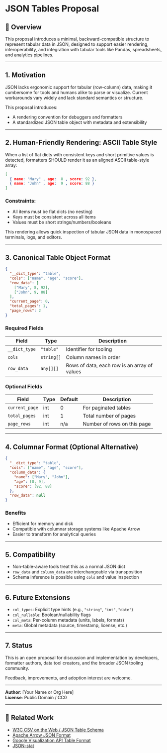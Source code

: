 # JSON Tables Proposal

## 🧩 Overview
This proposal introduces a minimal, backward-compatible structure to represent tabular data in JSON, designed to support easier rendering, interoperability, and integration with tabular tools like Pandas, spreadsheets, and analytics pipelines.

---

## 1. Motivation
JSON lacks ergonomic support for tabular (row-column) data, making it cumbersome for tools and humans alike to parse or visualize. Current workarounds vary widely and lack standard semantics or structure.

This proposal introduces:
- A rendering convention for debuggers and formatters
- A standardized JSON table object with metadata and extensibility

---

## 2. Human-Friendly Rendering: ASCII Table Style

When a list of flat dicts with consistent keys and short primitive values is detected, formatters SHOULD render it as an aligned ASCII table-style array:

```json
[
  { name: "Mary" , age:  8 , score: 92 },
  { name: "John" , age:  9 , score: 88 }
]
```

### Constraints:
- All items must be flat dicts (no nesting)
- Keys must be consistent across all items
- Values must be short strings/numbers/booleans

This rendering allows quick inspection of tabular JSON data in monospaced terminals, logs, and editors.

---

## 3. Canonical Table Object Format

```json
{
  "__dict_type": "table",
  "cols": ["name", "age", "score"],
  "row_data": [
    ["Mary", 8, 92],
    ["John", 9, 88]
  ],
  "current_page": 0,
  "total_pages": 1,
  "page_rows": 2
}
```

### Required Fields
| Field           | Type       | Description                                  |
|----------------|------------|----------------------------------------------|
| `__dict_type`  | `"table"`  | Identifier for tooling                        |
| `cols`         | `string[]` | Column names in order                        |
| `row_data`     | `any[][]`  | Rows of data, each row is an array of values |

### Optional Fields
| Field           | Type   | Default | Description                                |
|----------------|--------|---------|--------------------------------------------|
| `current_page` | int    | 0       | For paginated tables                        |
| `total_pages`  | int    | 1       | Total number of pages                       |
| `page_rows`    | int    | n/a     | Number of rows on this page                |

---

## 4. Columnar Format (Optional Alternative)

```json
{
  "__dict_type": "table",
  "cols": ["name", "age", "score"],
  "column_data": {
    "name": ["Mary", "John"],
    "age": [8, 9],
    "score": [92, 88]
  },
  "row_data": null
}
```

### Benefits
- Efficient for memory and disk
- Compatible with columnar storage systems like Apache Arrow
- Easier to transform for analytical queries

---

## 5. Compatibility
- Non-table-aware tools treat this as a normal JSON dict
- `row_data` and `column_data` are interchangeable via transposition
- Schema inference is possible using `cols` and value inspection

---

## 6. Future Extensions
- `col_types`: Explicit type hints (e.g., `"string"`, `"int"`, `"date"`)
- `col_nullable`: Boolean/nullability flags
- `col_meta`: Per-column metadata (units, labels, formats)
- `meta`: Global metadata (source, timestamp, license, etc.)

---

## 7. Status
This is an open proposal for discussion and implementation by developers, formatter authors, data tool creators, and the broader JSON tooling community.

Feedback, improvements, and adoption interest are welcome.

---

**Author**: [Your Name or Org Here]  
**License**: Public Domain / CC0

---

## 🔗 Related Work
- [W3C CSV on the Web / JSON Table Schema](https://specs.frictionlessdata.io/table-schema/)
- [Apache Arrow JSON Format](https://arrow.apache.org/)
- [Google Visualization API Table Format](https://developers.google.com/chart/interactive/docs/reference#datatable-object)
- [JSON-stat](https://json-stat.org/)

